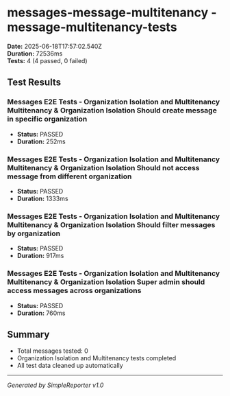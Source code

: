 # messages-message-multitenancy - message-multitenancy-tests

**Date:** 2025-06-18T17:57:02.540Z  
**Duration:** 72536ms  
**Tests:** 4 (4 passed, 0 failed)

## Test Results


### Messages E2E Tests - Organization Isolation and Multitenancy Multitenancy & Organization Isolation Should create message in specific organization
- **Status:** PASSED
- **Duration:** 252ms



### Messages E2E Tests - Organization Isolation and Multitenancy Multitenancy & Organization Isolation Should not access message from different organization
- **Status:** PASSED
- **Duration:** 1333ms



### Messages E2E Tests - Organization Isolation and Multitenancy Multitenancy & Organization Isolation Should filter messages by organization
- **Status:** PASSED
- **Duration:** 917ms



### Messages E2E Tests - Organization Isolation and Multitenancy Multitenancy & Organization Isolation Super admin should access messages across organizations
- **Status:** PASSED
- **Duration:** 760ms



## Summary

- Total messages tested: 0
- Organization Isolation and Multitenancy tests completed
- All test data cleaned up automatically

---
*Generated by SimpleReporter v1.0*
